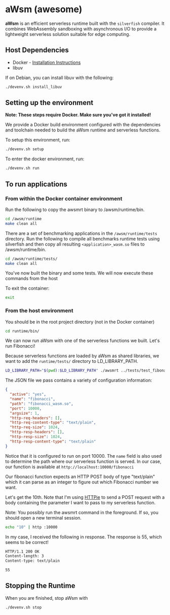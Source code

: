 # aWsm (awesome)

**aWsm** is an efficient serverless runtime built with the `silverfish` compiler. It combines WebAssembly sandboxing with asynchronous I/O to provide a lightweight serverless solution suitable for edge computing.

## Host Dependencies

- Docker - [Installation Instructions](https://docs.docker.com/install/)
- libuv

If on Debian, you can install libuv with the following:

```bash
./devenv.sh install_libuv
```

## Setting up the environment

**Note: These steps require Docker. Make sure you've got it installed!**

We provide a Docker build environment configured with the dependencies and toolchain needed to build the aWsm runtime and serverless functions.

To setup this environment, run:

```bash
./devenv.sh setup
```

To enter the docker environment, run:

```bash
./devenv.sh run
```

## To run applications

### From within the Docker container environment

Run the following to copy the awsmrt binary to /awsm/runtime/bin.

```bash
cd /awsm/runtime
make clean all
```

There are a set of benchmarking applications in the `/awsm/runtime/tests` directory. Run the following to compile all benchmarks runtime tests using silverfish and then copy all resulting `<application>_wasm.so` files to /awsm/runtime/bin.

```bash
cd /awsm/runtime/tests/
make clean all
```

You've now built the binary and some tests. We will now execute these commands from the host

To exit the container:

```bash
exit
```

### From the host environment

You should be in the root project directory (not in the Docker container)

```bash
cd runtime/bin/
```

We can now run aWsm with one of the serverless functions we built. Let's run Fibonacci!

Because serverless functions are loaded by aWsm as shared libraries, we want to add the `runtime/tests/` directory to LD_LIBRARY_PATH.

```bash
LD_LIBRARY_PATH="$(pwd):$LD_LIBRARY_PATH" ./awsmrt ../tests/test_fibonacci.json
```

The JSON file we pass contains a variety of configuration information:

```json
{
  "active": "yes",
  "name": "fibonacci",
  "path": "fibonacci_wasm.so",
  "port": 10000,
  "argsize": 1,
  "http-req-headers": [],
  "http-req-content-type": "text/plain",
  "http-req-size": 1024,
  "http-resp-headers": [],
  "http-resp-size": 1024,
  "http-resp-content-type": "text/plain"
}
```

Notice that it is configured to run on port 10000. The `name` field is also used to determine the path where our serverless function is served. In our case, our function is available at `http://localhost:10000/fibonacci`

Our fibonacci function expects an HTTP POST body of type "text/plain" which it can parse as an integer to figure out which Fibonacci number we want.

Let's get the 10th. Note that I'm using [HTTPie](https://httpie.org/) to send a POST request with a body containing the parameter I want to pass to my serverless function.

Note: You possibly run the awsmrt command in the foreground. If so, you should open a new terminal session.

```bash
echo "10" | http :10000
```

In my case, I received the following in response. The response is 55, which seems to be correct!

```bash
HTTP/1.1 200 OK
Content-length: 3           
Content-type: text/plain                      

55
```

## Stopping the Runtime

When you are finished, stop aWsm with

```bash
./devenv.sh stop
```
